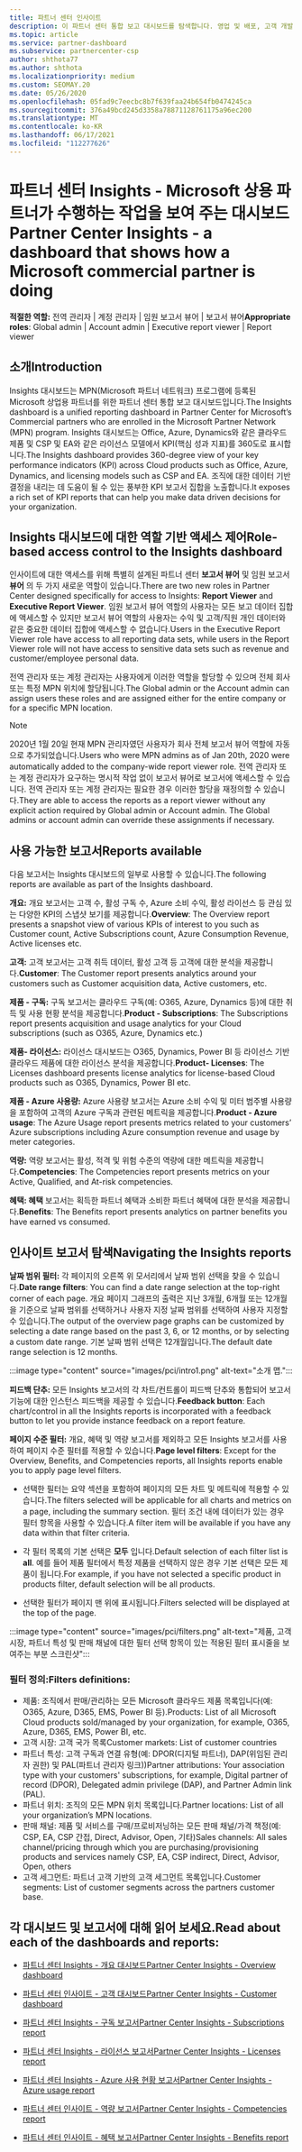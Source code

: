 ```yaml
---
title: 파트너 센터 인사이트
description: 이 파트너 센터 통합 보고 대시보드를 탐색합니다. 영업 및 배포, 고객 개발 등을 위해 KPI에서 수행하는 방법을 참조하세요.
ms.topic: article
ms.service: partner-dashboard
ms.subservice: partnercenter-csp
author: shthota77
ms.author: shthota
ms.localizationpriority: medium
ms.custom: SEOMAY.20
ms.date: 05/26/2020
ms.openlocfilehash: 05fad9c7eecbc8b7f639faa24b654fb0474245ca
ms.sourcegitcommit: 376a49bcd245d3358a78871128761175a96ec200
ms.translationtype: MT
ms.contentlocale: ko-KR
ms.lasthandoff: 06/17/2021
ms.locfileid: "112277626"
---
```

# <a name="partner-center-insights---a-dashboard-that-shows-how-a-microsoft-commercial-partner-is-doing"></a><span data-ttu-id="25940-104">파트너 센터 Insights - Microsoft 상용 파트너가 수행하는 작업을 보여 주는 대시보드</span><span class="sxs-lookup"><span data-stu-id="25940-104">Partner Center Insights - a dashboard that shows how a Microsoft commercial partner is doing</span></span>

<span data-ttu-id="25940-105">**적절한 역할:** 전역 관리자 | 계정 관리자 | 임원 보고서 뷰어 | 보고서 뷰어</span><span class="sxs-lookup"><span data-stu-id="25940-105">**Appropriate roles**: Global admin | Account admin | Executive report viewer | Report viewer</span></span>

## <a name="introduction"></a><span data-ttu-id="25940-106">소개</span><span class="sxs-lookup"><span data-stu-id="25940-106">Introduction</span></span>

<span data-ttu-id="25940-107">Insights 대시보드는 MPN(Microsoft 파트너 네트워크) 프로그램에 등록된 Microsoft 상업용 파트너를 위한 파트너 센터 통합 보고 대시보드입니다.</span><span class="sxs-lookup"><span data-stu-id="25940-107">The Insights dashboard is a unified reporting dashboard in Partner Center for Microsoft’s Commercial partners who are enrolled in the Microsoft Partner Network (MPN) program.</span></span> <span data-ttu-id="25940-108">Insights 대시보드는 Office, Azure, Dynamics와 같은 클라우드 제품 및 CSP 및 EA와 같은 라이선스 모델에서 KPI(핵심 성과 지표)를 360도로 표시합니다.</span><span class="sxs-lookup"><span data-stu-id="25940-108">The Insights dashboard provides 360-degree view of your key performance indicators (KPI) across Cloud products such as Office, Azure, Dynamics, and licensing models such as CSP and EA.</span></span> <span data-ttu-id="25940-109">조직에 대한 데이터 기반 결정을 내리는 데 도움이 될 수 있는 풍부한 KPI 보고서 집합을 노출합니다.</span><span class="sxs-lookup"><span data-stu-id="25940-109">It exposes a rich set of KPI reports that can help you make data driven decisions for your organization.</span></span> 

## <a name="role-based-access-control-to-the-insights-dashboard"></a><span data-ttu-id="25940-110">Insights 대시보드에 대한 역할 기반 액세스 제어</span><span class="sxs-lookup"><span data-stu-id="25940-110">Role-based access control to the Insights dashboard</span></span>

<span data-ttu-id="25940-111">인사이트에 대한 액세스를 위해 특별히 설계된 파트너 센터 **보고서 뷰어** 및 임원 보고서 **뷰어** 의 두 가지 새로운 역할이 있습니다.</span><span class="sxs-lookup"><span data-stu-id="25940-111">There are two new roles in Partner Center designed specifically for access to Insights: **Report Viewer** and **Executive Report Viewer**.</span></span> <span data-ttu-id="25940-112">임원 보고서 뷰어 역할의 사용자는 모든 보고 데이터 집합에 액세스할 수 있지만 보고서 뷰어 역할의 사용자는 수익 및 고객/직원 개인 데이터와 같은 중요한 데이터 집합에 액세스할 수 없습니다.</span><span class="sxs-lookup"><span data-stu-id="25940-112">Users in the Executive Report Viewer role have access to all reporting data sets, while users in the Report Viewer role will not have access to sensitive data sets such as revenue and customer/employee personal data.</span></span> 

<span data-ttu-id="25940-113">전역 관리자 또는 계정 관리자는 사용자에게 이러한 역할을 할당할 수 있으며 전체 회사 또는 특정 MPN 위치에 할당됩니다.</span><span class="sxs-lookup"><span data-stu-id="25940-113">The Global admin or the Account admin can assign users these roles and are assigned either for the entire company or for a specific MPN location.</span></span>  

>[!Note] 
><span data-ttu-id="25940-114">2020년 1월 20일 현재 MPN 관리자였던 사용자가 회사 전체 보고서 뷰어 역할에 자동으로 추가되었습니다.</span><span class="sxs-lookup"><span data-stu-id="25940-114">Users who were MPN admins as of Jan 20th, 2020 were automatically added to the company-wide report viewer role.</span></span> <span data-ttu-id="25940-115">전역 관리자 또는 계정 관리자가 요구하는 명시적 작업 없이 보고서 뷰어로 보고서에 액세스할 수 있습니다. 전역 관리자 또는 계정 관리자는 필요한 경우 이러한 할당을 재정의할 수 있습니다.</span><span class="sxs-lookup"><span data-stu-id="25940-115">They are able to access the reports as a report viewer without any explicit action required by Global admin or Account admin. The Global admins or account admin can override these assignments if necessary.</span></span> 

## <a name="reports-available"></a><span data-ttu-id="25940-116">사용 가능한 보고서</span><span class="sxs-lookup"><span data-stu-id="25940-116">Reports available</span></span>

<span data-ttu-id="25940-117">다음 보고서는 Insights 대시보드의 일부로 사용할 수 있습니다.</span><span class="sxs-lookup"><span data-stu-id="25940-117">The following reports are available as part of the Insights dashboard.</span></span>

<span data-ttu-id="25940-118">**개요:** 개요 보고서는 고객 수, 활성 구독 수, Azure 소비 수익, 활성 라이선스 등 관심 있는 다양한 KPI의 스냅샷 보기를 제공합니다.</span><span class="sxs-lookup"><span data-stu-id="25940-118">**Overview**: The Overview report presents a snapshot view of various KPIs of interest to you such as Customer count, Active Subscriptions count, Azure Consumption Revenue, Active licenses etc.</span></span>

<span data-ttu-id="25940-119">**고객:** 고객 보고서는 고객 취득 데이터, 활성 고객 등 고객에 대한 분석을 제공합니다.</span><span class="sxs-lookup"><span data-stu-id="25940-119">**Customer**: The Customer report presents analytics around your customers such as Customer acquisition data, Active customers, etc.</span></span>

<span data-ttu-id="25940-120">**제품 - 구독:** 구독 보고서는 클라우드 구독(예: O365, Azure, Dynamics 등)에 대한 취득 및 사용 현황 분석을 제공합니다.</span><span class="sxs-lookup"><span data-stu-id="25940-120">**Product - Subscriptions**: The Subscriptions report presents acquisition and usage analytics for your Cloud subscriptions (such as O365, Azure, Dynamics etc.)</span></span>

<span data-ttu-id="25940-121">**제품- 라이선스:** 라이선스 대시보드는 O365, Dynamics, Power BI 등 라이선스 기반 클라우드 제품에 대한 라이선스 분석을 제공합니다.</span><span class="sxs-lookup"><span data-stu-id="25940-121">**Product- Licenses**: The Licenses dashboard presents license analytics for license-based Cloud products such as O365, Dynamics, Power BI etc.</span></span>

<span data-ttu-id="25940-122">**제품 - Azure 사용량:** Azure 사용량 보고서는 Azure 소비 수익 및 미터 범주별 사용량을 포함하여 고객의 Azure 구독과 관련된 메트릭을 제공합니다.</span><span class="sxs-lookup"><span data-stu-id="25940-122">**Product - Azure usage**: The Azure Usage report presents metrics related to your customers’ Azure subscriptions including Azure consumption revenue and usage by meter categories.</span></span>

<span data-ttu-id="25940-123">**역량:** 역량 보고서는 활성, 적격 및 위험 수준의 역량에 대한 메트릭을 제공합니다.</span><span class="sxs-lookup"><span data-stu-id="25940-123">**Competencies**: The Competencies report presents metrics on your Active, Qualified, and At-risk competencies.</span></span>

<span data-ttu-id="25940-124">**혜택: 혜택** 보고서는 획득한 파트너 혜택과 소비한 파트너 혜택에 대한 분석을 제공합니다.</span><span class="sxs-lookup"><span data-stu-id="25940-124">**Benefits**: The Benefits report presents analytics on partner benefits you have earned vs consumed.</span></span>

## <a name="navigating-the-insights-reports"></a><span data-ttu-id="25940-125">인사이트 보고서 탐색</span><span class="sxs-lookup"><span data-stu-id="25940-125">Navigating the Insights reports</span></span>

<span data-ttu-id="25940-126">**날짜 범위 필터:** 각 페이지의 오른쪽 위 모서리에서 날짜 범위 선택을 찾을 수 있습니다.</span><span class="sxs-lookup"><span data-stu-id="25940-126">**Date range filters**: You can find a date range selection at the top-right corner of each page.</span></span> <span data-ttu-id="25940-127">개요 페이지 그래프의 출력은 지난 3개월, 6개월 또는 12개월을 기준으로 날짜 범위를 선택하거나 사용자 지정 날짜 범위를 선택하여 사용자 지정할 수 있습니다.</span><span class="sxs-lookup"><span data-stu-id="25940-127">The output of the overview page graphs can be customized by selecting a date range based on the past 3, 6, or 12 months, or by selecting a custom date range.</span></span> <span data-ttu-id="25940-128">기본 날짜 범위 선택은 12개월입니다.</span><span class="sxs-lookup"><span data-stu-id="25940-128">The default date range selection is 12 months.</span></span> 

:::image type="content" source="images/pci/intro1.png" alt-text="소개 맵.":::

<span data-ttu-id="25940-130">**피드백 단추:** 모든 Insights 보고서의 각 차트/컨트롤이 피드백 단추와 통합되어 보고서 기능에 대한 인스턴스 피드백을 제공할 수 있습니다.</span><span class="sxs-lookup"><span data-stu-id="25940-130">**Feedback button**: Each chart/control in all the Insights reports is incorporated with a feedback button to let you provide instance feedback on a report feature.</span></span> 

 
<span data-ttu-id="25940-131">**페이지 수준 필터:** 개요, 혜택 및 역량 보고서를 제외하고 모든 Insights 보고서를 사용하여 페이지 수준 필터를 적용할 수 있습니다.</span><span class="sxs-lookup"><span data-stu-id="25940-131">**Page level filters**: Except for the Overview, Benefits, and Competencies reports, all Insights reports enable you to apply page level filters.</span></span> 

- <span data-ttu-id="25940-132">선택한 필터는 요약 섹션을 포함하여 페이지의 모든 차트 및 메트릭에 적용할 수 있습니다.</span><span class="sxs-lookup"><span data-stu-id="25940-132">The filters selected will be applicable for all charts and metrics on a page, including the summary section.</span></span> <span data-ttu-id="25940-133">필터 조건 내에 데이터가 있는 경우 필터 항목을 사용할 수 있습니다.</span><span class="sxs-lookup"><span data-stu-id="25940-133">A filter item will be available if you have any data within that filter criteria.</span></span> 

- <span data-ttu-id="25940-134">각 필터 목록의 기본 선택은 **모두** 입니다.</span><span class="sxs-lookup"><span data-stu-id="25940-134">Default selection of each filter list is **all**.</span></span> <span data-ttu-id="25940-135">예를 들어 제품 필터에서 특정 제품을 선택하지 않은 경우 기본 선택은 모든 제품이 됩니다.</span><span class="sxs-lookup"><span data-stu-id="25940-135">For example, if you have not selected a specific product in products filter, default selection will be all products.</span></span>

- <span data-ttu-id="25940-136">선택한 필터가 페이지 맨 위에 표시됩니다.</span><span class="sxs-lookup"><span data-stu-id="25940-136">Filters selected will be displayed at the top of the page.</span></span> 

:::image type="content" source="images/pci/filters.png" alt-text="제품, 고객 시장, 파트너 특성 및 판매 채널에 대한 필터 선택 항목이 있는 적용된 필터 표시줄을 보여주는 부분 스크린샷":::

### <a name="filters-definitions"></a><span data-ttu-id="25940-138">필터 정의:</span><span class="sxs-lookup"><span data-stu-id="25940-138">Filters definitions:</span></span>

- <span data-ttu-id="25940-139">제품: 조직에서 판매/관리하는 모든 Microsoft 클라우드 제품 목록입니다(예: O365, Azure, D365, EMS, Power BI 등).</span><span class="sxs-lookup"><span data-stu-id="25940-139">Products: List of all Microsoft Cloud products sold/managed by your organization, for example,  O365, Azure, D365, EMS, Power BI, etc.</span></span>
- <span data-ttu-id="25940-140">고객 시장: 고객 국가 목록</span><span class="sxs-lookup"><span data-stu-id="25940-140">Customer markets: List of customer countries</span></span>
- <span data-ttu-id="25940-141">파트너 특성: 고객 구독과 연결 유형(예: DPOR(디지털 파트너), DAP(위임된 관리자 권한) 및 PAL(파트너 관리자 링크))</span><span class="sxs-lookup"><span data-stu-id="25940-141">Partner attributions: Your association type with your customers' subscriptions, for example, Digital partner of record (DPOR), Delegated admin privilege (DAP), and Partner Admin link (PAL).</span></span> 
- <span data-ttu-id="25940-142">파트너 위치: 조직의 모든 MPN 위치 목록입니다.</span><span class="sxs-lookup"><span data-stu-id="25940-142">Partner locations: List of all your organization’s MPN locations.</span></span>
- <span data-ttu-id="25940-143">판매 채널: 제품 및 서비스를 구매/프로비저닝하는 모든 판매 채널/가격 책정(예: CSP, EA, CSP 간접, Direct, Advisor, Open, 기타)</span><span class="sxs-lookup"><span data-stu-id="25940-143">Sales channels: All sales channel/pricing through which you are purchasing/provisioning products and services namely CSP, EA, CSP indirect, Direct, Advisor, Open, others</span></span>
- <span data-ttu-id="25940-144">고객 세그먼트: 파트너 고객 기반의 고객 세그먼트 목록입니다.</span><span class="sxs-lookup"><span data-stu-id="25940-144">Customer segments: List of customer segments across the partners customer base.</span></span>

## <a name="read-about-each-of-the-dashboards-and-reports"></a><span data-ttu-id="25940-145">각 대시보드 및 보고서에 대해 읽어 보세요.</span><span class="sxs-lookup"><span data-stu-id="25940-145">Read about each of the dashboards and reports:</span></span>

- [<span data-ttu-id="25940-146">파트너 센터 Insights - 개요 대시보드</span><span class="sxs-lookup"><span data-stu-id="25940-146">Partner Center Insights - Overview dashboard</span></span>](pci-overview-report.md)

- [<span data-ttu-id="25940-147">파트너 센터 인사이트 - 고객 대시보드</span><span class="sxs-lookup"><span data-stu-id="25940-147">Partner Center Insights - Customer dashboard</span></span>](pci-customer-report.md)

- [<span data-ttu-id="25940-148">파트너 센터 Insights - 구독 보고서</span><span class="sxs-lookup"><span data-stu-id="25940-148">Partner Center Insights - Subscriptions report</span></span>](pci-product-subscriptions-report.md)

- [<span data-ttu-id="25940-149">파트너 센터 Insights - 라이선스 보고서</span><span class="sxs-lookup"><span data-stu-id="25940-149">Partner Center Insights - Licenses report</span></span>](pci-product-licenses-report.md)

- [<span data-ttu-id="25940-150">파트너 센터 Insights - Azure 사용 현황 보고서</span><span class="sxs-lookup"><span data-stu-id="25940-150">Partner Center Insights - Azure usage report</span></span>](pci-azure-usage-report.md)

- [<span data-ttu-id="25940-151">파트너 센터 인사이트 - 역량 보고서</span><span class="sxs-lookup"><span data-stu-id="25940-151">Partner Center Insights - Competencies report</span></span>](pci-competencies-report.md)

- [<span data-ttu-id="25940-152">파트너 센터 인사이트 - 혜택 보고서</span><span class="sxs-lookup"><span data-stu-id="25940-152">Partner Center Insights - Benefits report</span></span>](pci-benefits-report.md)
